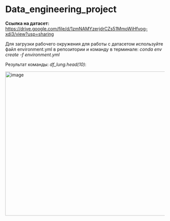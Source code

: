# Data_engineering_project
**Ссылка на датасет:**
https://drive.google.com/file/d/1zmNAMYzerjdrCZs51MmoWiHfvog-xdi3/view?usp=sharing

Для загрузки рабочего окружения для работы с датасетом используйте файл environment.yml в репозитории и команду в терминале: *conda env create -f environment.yml*

Результат команды: *df_lung.head(10)*:

<img width="1693" height="456" alt="image" src="https://github.com/user-attachments/assets/fe4b8430-82e3-41b0-aa52-762db429c3b2" />